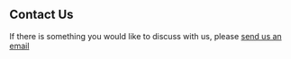 Contact Us
----------

If there is something you would like to discuss with us, please [send us an email](mailto:hello@invisiblearchitects.com)
